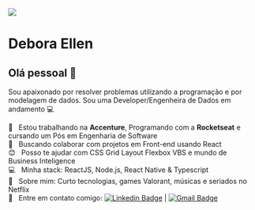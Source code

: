 <img width="auto" src="https://github.com/tgmarinho/tgmarinho/blob/master/banner.png">

# Debora Ellen

## Olá pessoal 👋
Sou apaixonado por resolver problemas utilizando a programação e por modelagem de dados.
Sou uma Developer/Engenheira de Dados em andamento :computer:

 :rocket:  &nbsp; Estou trabalhando na **Accenture**, Programando com a **Rocketseat** e cursando um Pós em Engenharia de Software
 <br/> :purple_heart: &nbsp; Buscando colaborar com projetos em Front-end usando React
 <br/> :blush: &nbsp; Posso te ajudar com CSS Grid Layout Flexbox VBS e mundo de Business Inteligence
 <br/> :computer: &nbsp; Minha stack: ReactJS, Node.js, React Native & Typescript
 <br/> 💬  &nbsp; Sobre mim: Curto tecnologias, games Valorant, músicas e seriados no Netflix
 <br/> :email: &nbsp; Entre em contato comigo: [![Linkedin Badge](https://img.shields.io/badge/-DeboraEllenSantos-blue?style=flat-square&logo=Linkedin&logoColor=white&link=https://www.linkedin.com/in/deboraellensantos/)](https://www.linkedin.com/in/deboraellensantos/) 
| 
[![Gmail Badge](https://img.shields.io/badge/-deboraellenss2@gmail.com-c14438?style=flat-square&logo=Gmail&logoColor=white&link=mailto:deboraellenss2@gmail.com)](mailto:deboraellenss2@gmail.com)

